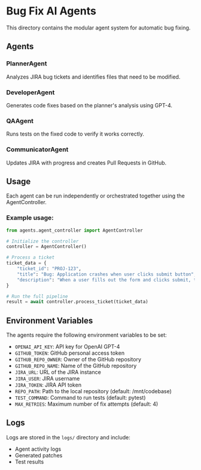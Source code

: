 
# Bug Fix AI Agents

This directory contains the modular agent system for automatic bug fixing.

## Agents

### PlannerAgent
Analyzes JIRA bug tickets and identifies files that need to be modified.

### DeveloperAgent
Generates code fixes based on the planner's analysis using GPT-4.

### QAAgent
Runs tests on the fixed code to verify it works correctly.

### CommunicatorAgent
Updates JIRA with progress and creates Pull Requests in GitHub.

## Usage

Each agent can be run independently or orchestrated together using the AgentController.

### Example usage:

```python
from agents.agent_controller import AgentController

# Initialize the controller
controller = AgentController()

# Process a ticket
ticket_data = {
    "ticket_id": "PROJ-123",
    "title": "Bug: Application crashes when user clicks submit button",
    "description": "When a user fills out the form and clicks submit, the application crashes..."
}

# Run the full pipeline
result = await controller.process_ticket(ticket_data)
```

## Environment Variables

The agents require the following environment variables to be set:

- `OPENAI_API_KEY`: API key for OpenAI GPT-4
- `GITHUB_TOKEN`: GitHub personal access token
- `GITHUB_REPO_OWNER`: Owner of the GitHub repository
- `GITHUB_REPO_NAME`: Name of the GitHub repository
- `JIRA_URL`: URL of the JIRA instance
- `JIRA_USER`: JIRA username
- `JIRA_TOKEN`: JIRA API token
- `REPO_PATH`: Path to the local repository (default: /mnt/codebase)
- `TEST_COMMAND`: Command to run tests (default: pytest)
- `MAX_RETRIES`: Maximum number of fix attempts (default: 4)

## Logs

Logs are stored in the `logs/` directory and include:

- Agent activity logs
- Generated patches
- Test results
